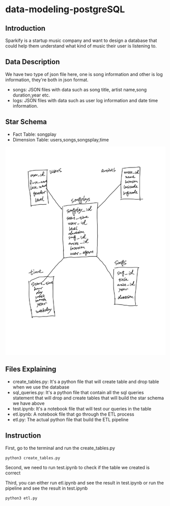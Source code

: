 # data-modeling-postgreSQL

## Introduction
Sparkify is a startup music company and want to design a database that could help them understand what kind of music their user is listening to. 

## Data Description 
We have two type of json file here, one is song information and other is log information, they're both in json format. 
* songs: JSON files with data such as song title, artist name,song duration,year etc.
* logs: JSON files with data such as user log information and date time information. 

## Star Schema 
* Fact Table: songplay 
* Dimension Table: users,songs,songsplay,time 

![](Star_Schema.png)

## Files Explaining
* create_tables.py: It's a python file that will create table and drop table when we use the database 
* sql_queries.py: It's a python file that contain all the sql queries statement that will drop and create tables that will build the star schema we have above 
* test.ipynb: It's a notebook file that will test our queries in the table 
* etl.ipynb: A notebook file that go through the ETL process 
* etl.py: The actual python file that build the ETL pipeline 

## Instruction
First, go to the terminal and run the create_tables.py
```
python3 create_tables.py
```
Second, we need to run test.ipynb to check if the table we created is correct

Third, you can either run etl.ipynb and see the result in test.ipynb or run the pipeline and see the result in test.ipynb 
```
python3 etl.py
```
